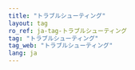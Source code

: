 ```yaml
---
title: "トラブルシューティング"
layout: tag
ro_ref: ja-tag-トラブルシューティング
tag: "トラブルシューティング"
tag_web: "トラブルシューティング"
lang: ja
---
```

